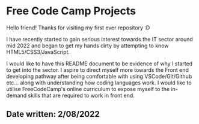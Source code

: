 # Free Code Camp Projects
Hello friend! Thanks for visiting my first ever repository :D

I have recently started to gain serious interest towards the IT sector around mid 2022 and began to get my hands dirty by attempting to know HTML5/CSS3/JavaScript.

I would like to have this README document to be evidence of why I started to get into the sector. I aspire to direct myself more towards the Front end developing pathway after being comfortable with using VSCode/Git/Github etc... along with understanding how coding languages work. I would like to utilise FreeCodeCamp's online curriculum to expose myself to the in-demand skills that are required to work in front end.


Date written: 2/08/2022
-----------------------------------------------------------------




